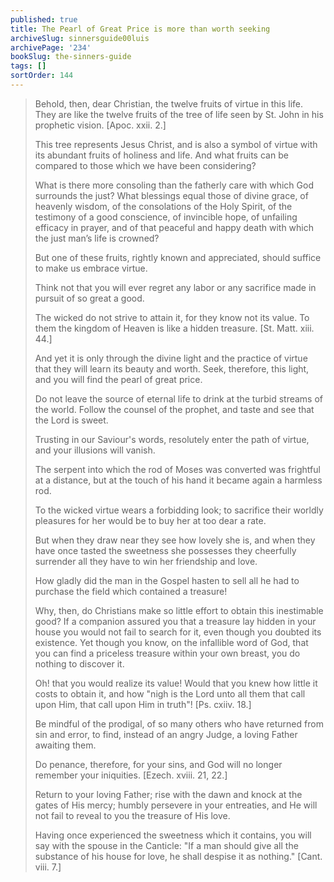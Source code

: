 ```yaml
---
published: true
title: The Pearl of Great Price is more than worth seeking
archiveSlug: sinnersguide00luis
archivePage: '234'
bookSlug: the-sinners-guide
tags: []
sortOrder: 144
---
```


> Behold, then, dear Christian, the twelve fruits of virtue in this life. They are like the twelve fruits of the tree of life seen by St. John in his prophetic vision. [Apoc. xxii. 2.]
>
> This tree represents Jesus Christ, and is also a symbol of virtue with its abundant fruits of holiness and life. And what fruits can be compared to those which we have been considering?
>
> What is there more consoling than the fatherly care with which God surrounds the just? What blessings equal those of divine grace, of heavenly wisdom, of the consolations of the Holy Spirit, of the testimony of a good conscience, of invincible hope, of unfailing efficacy in prayer, and of that peaceful and happy death with which the just man’s life is crowned?
>
> But one of these fruits, rightly known and appreciated, should suffice to make us embrace virtue.
>
> Think not that you will ever regret any labor or any sacrifice made in pursuit of so great a good.
>
> The wicked do not strive to attain it, for they know not its value. To them the kingdom of Heaven is like a hidden treasure. [St. Matt. xiii. 44.]
>
> And yet it is only through the divine light and the practice of virtue that they will learn its beauty and worth. Seek, therefore, this light, and you will find the pearl of great price.
>
> Do not leave the source of eternal life to drink at the turbid streams of the world. Follow the counsel of the prophet, and taste and see that the Lord is sweet.
>
> Trusting in our Saviour's words, resolutely enter the path of virtue, and your illusions will vanish.
>
> The serpent into which the rod of Moses was converted was frightful at a distance, but at the touch of his hand it became again a harmless rod.
>
> To the wicked virtue wears a forbidding look; to sacrifice their worldly pleasures for her would be to buy her at too dear a rate.
>
> But when they draw near they see how lovely she is, and when they have once tasted the sweetness she possesses they cheerfully surrender all they have to win her friendship and love.
>
> How gladly did the man in the Gospel hasten to sell all he had to purchase the field which contained a treasure!
>
> Why, then, do Christians make so little effort to obtain this inestimable good? If a companion assured you that a treasure lay hidden in your house you would not fail to search for it, even though you doubted its existence. Yet though you know, on the infallible word of God, that you can find a priceless treasure within your own breast, you do nothing to discover it.
>
> Oh! that you would realize its value! Would that you knew how little it costs to obtain it, and how "nigh is the Lord unto all them that call upon Him, that call upon Him in truth"! [Ps. cxiiv. 18.]
>
> Be mindful of the prodigal, of so many others who have returned from sin and error, to find, instead of an angry Judge, a loving Father awaiting them.
>
> Do penance, therefore, for your sins, and God will no longer remember your iniquities. [Ezech. xviii. 21, 22.]
>
> Return to your loving Father; rise with the dawn and knock at the gates of His mercy; humbly persevere in your entreaties, and He will not fail to reveal to you the treasure of His love.
>
> Having once experienced the sweetness which it contains, you will say with the spouse in the Canticle: "If a man should give all the substance of his house for love, he shall despise it as nothing." [Cant. viii. 7.]
